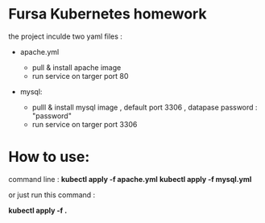 # **Fursa Kubernetes homework**
the project inculde two yaml files : 
- apache.yml 
    - pull & install apache image 
    - run service on targer port  80 

- mysql: 
  - pulll & install mysql image , default port 3306 , datapase password : "password"
  - run service on targer port  3306 

# **How to use**: 
command line : 
 **kubectl apply -f apache.yml**
 **kubectl apply -f mysql.yml**

 or just run this command : 

 **kubectl apply -f .** 
  